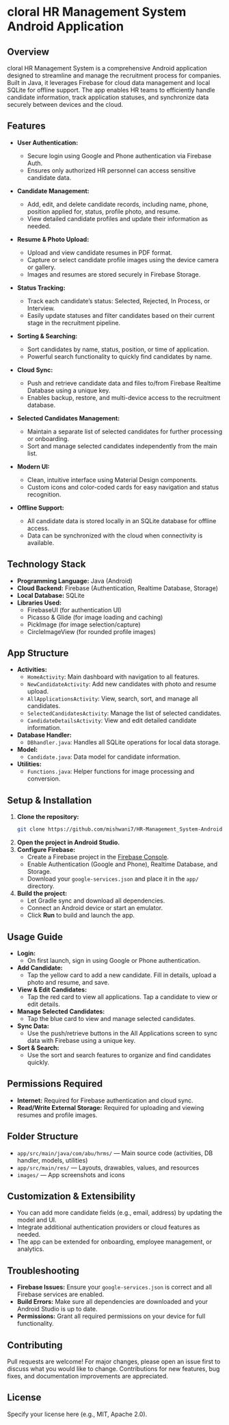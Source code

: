 # cloral HR Management System Android Application

## Overview

cloral HR Management System is a comprehensive Android application designed to streamline and manage the recruitment process for companies. Built in Java, it leverages Firebase for cloud data management and local SQLite for offline support. The app enables HR teams to efficiently handle candidate information, track application statuses, and synchronize data securely between devices and the cloud.

## Features

- **User Authentication:**
  - Secure login using Google and Phone authentication via Firebase Auth.
  - Ensures only authorized HR personnel can access sensitive candidate data.

- **Candidate Management:**
  - Add, edit, and delete candidate records, including name, phone, position applied for, status, profile photo, and resume.
  - View detailed candidate profiles and update their information as needed.

- **Resume & Photo Upload:**
  - Upload and view candidate resumes in PDF format.
  - Capture or select candidate profile images using the device camera or gallery.
  - Images and resumes are stored securely in Firebase Storage.

- **Status Tracking:**
  - Track each candidate’s status: Selected, Rejected, In Process, or Interview.
  - Easily update statuses and filter candidates based on their current stage in the recruitment pipeline.

- **Sorting & Searching:**
  - Sort candidates by name, status, position, or time of application.
  - Powerful search functionality to quickly find candidates by name.

- **Cloud Sync:**
  - Push and retrieve candidate data and files to/from Firebase Realtime Database using a unique key.
  - Enables backup, restore, and multi-device access to the recruitment database.

- **Selected Candidates Management:**
  - Maintain a separate list of selected candidates for further processing or onboarding.
  - Sort and manage selected candidates independently from the main list.

- **Modern UI:**
  - Clean, intuitive interface using Material Design components.
  - Custom icons and color-coded cards for easy navigation and status recognition.

- **Offline Support:**
  - All candidate data is stored locally in an SQLite database for offline access.
  - Data can be synchronized with the cloud when connectivity is available.

## Technology Stack

- **Programming Language:** Java (Android)
- **Cloud Backend:** Firebase (Authentication, Realtime Database, Storage)
- **Local Database:** SQLite
- **Libraries Used:**
  - FirebaseUI (for authentication UI)
  - Picasso & Glide (for image loading and caching)
  - PickImage (for image selection/capture)
  - CircleImageView (for rounded profile images)

## App Structure

- **Activities:**
  - `HomeActivity`: Main dashboard with navigation to all features.
  - `NewCandidateActivity`: Add new candidates with photo and resume upload.
  - `AllApplicationsActivity`: View, search, sort, and manage all candidates.
  - `SelectedCandidatesActivity`: Manage the list of selected candidates.
  - `CandidateDetailsActivity`: View and edit detailed candidate information.
- **Database Handler:**
  - `DBhandler.java`: Handles all SQLite operations for local data storage.
- **Model:**
  - `Candidate.java`: Data model for candidate information.
- **Utilities:**
  - `Functions.java`: Helper functions for image processing and conversion.

## Setup & Installation

1. **Clone the repository:**
   ```sh
   git clone https://github.com/mishwani7/HR-Management_System-Android-App.git
   ```
2. **Open the project in Android Studio.**
3. **Configure Firebase:**
   - Create a Firebase project in the [Firebase Console](https://console.firebase.google.com/).
   - Enable Authentication (Google and Phone), Realtime Database, and Storage.
   - Download your `google-services.json` and place it in the `app/` directory.
4. **Build the project:**
   - Let Gradle sync and download all dependencies.
   - Connect an Android device or start an emulator.
   - Click **Run** to build and launch the app.

## Usage Guide

- **Login:**
  - On first launch, sign in using Google or Phone authentication.
- **Add Candidate:**
  - Tap the yellow card to add a new candidate. Fill in details, upload a photo and resume, and save.
- **View & Edit Candidates:**
  - Tap the red card to view all applications. Tap a candidate to view or edit details.
- **Manage Selected Candidates:**
  - Tap the blue card to view and manage selected candidates.
- **Sync Data:**
  - Use the push/retrieve buttons in the All Applications screen to sync data with Firebase using a unique key.
- **Sort & Search:**
  - Use the sort and search features to organize and find candidates quickly.

## Permissions Required

- **Internet:** Required for Firebase authentication and cloud sync.
- **Read/Write External Storage:** Required for uploading and viewing resumes and profile images.

## Folder Structure

- `app/src/main/java/com/abu/hrms/` — Main source code (activities, DB handler, models, utilities)
- `app/src/main/res/` — Layouts, drawables, values, and resources
- `images/` — App screenshots and icons

## Customization & Extensibility

- You can add more candidate fields (e.g., email, address) by updating the model and UI.
- Integrate additional authentication providers or cloud features as needed.
- The app can be extended for onboarding, employee management, or analytics.

## Troubleshooting

- **Firebase Issues:** Ensure your `google-services.json` is correct and all Firebase services are enabled.
- **Build Errors:** Make sure all dependencies are downloaded and your Android Studio is up to date.
- **Permissions:** Grant all required permissions on your device for full functionality.

## Contributing

Pull requests are welcome! For major changes, please open an issue first to discuss what you would like to change. Contributions for new features, bug fixes, and documentation improvements are appreciated.

## License

Specify your license here (e.g., MIT, Apache 2.0).

